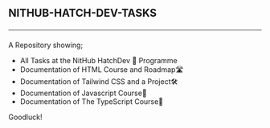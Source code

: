 ## NITHUB-HATCH-DEV-TASKS <hr>
A Repository showing;
* All Tasks at the NitHub HatchDev 🐣 Programme
* Documentation of HTML Course and Roadmap🛣️
* Documentation of Tailwind CSS and a Project🛠️
* Documentation of Javascript Course📝
* Documentation of The TypeScript Course🔑

Goodluck!

